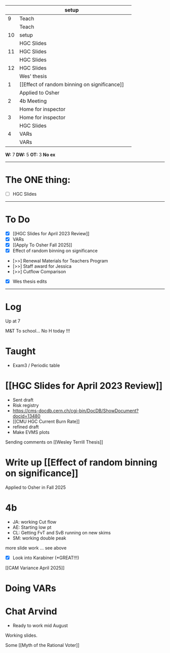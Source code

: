 
|     | setup                                        |     |
| --- | -------------------------------------------- | --- |
| 9   | Teach                                        |     |
|     | Teach                                        |     |
| 10  | setup                                        |     |
|     | HGC Slides                                   |     |
| 11  | HGC Slides                                   |     |
|     | HGC Slides                                   |     |
| 12  | HGC Slides                                   |     |
|     | Wes' thesis                                  |     |
| 1   | [[Effect of random binning on significance]] |     |
|     | Applied to Osher                             |     |
| 2   | 4b Meeting                                   |     |
|     | Home for inspector                           |     |
| 3   | Home for inspector                           |     |
|     | HGC Slides                                   |     |
| 4   | VARs                                         |     |
|     | VARs                                         |     |

**W:** 7 
**DW:** 5
**OT:** 3
**No ex**

---
# The ONE thing: 
- [ ] HGC Slides

---
# To Do

- [x] [[HGC Slides for April 2023 Review]]
- [x] VARs
- [x] [[Apply To Osher Fall 2025]]
- [x] Effect of random binning on significance
- [>>] Renewal Materials for Teachers Program
- [>>] Staff award for Jessica
- [>>] Cutflow Comparison
- [x] Wes thesis edits

---

# Log

Up at 7

M&T To school... No H today !!!

# Taught 
- Exam3 / Periodic table

# [[HGC Slides for April 2023 Review]]
- Sent draft
- Risk registry
- https://cms-docdb.cern.ch/cgi-bin/DocDB/ShowDocument?docid=13480
- [[CMU HGC Current Burn Rate]]
- refined draft
- Make EVMS plots 

Sending comments on [[Wesley Terrill Thesis]]


# Write up [[Effect of random binning on significance]] 


Applied to Osher in Fall 2025

# 4b 
- JA: working Cut flow
- AE: Starting low pt
- CL: Getting FvT and SvB running on new skims
- SM: working double peak

more slide work ... see above

- [x] Look into Karabiner 
	(*GREAT!!!)

[[CAM Variance April 2025]]


# Doing VARs


# Chat Arvind
- Ready to work mid August

Working slides.

Some [[Myth of the Rational Voter]]

